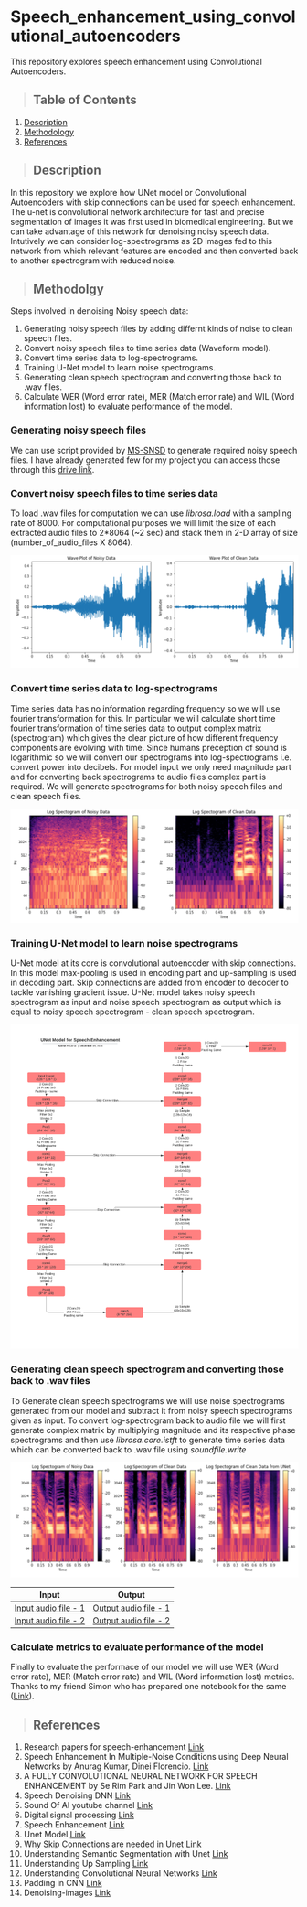 # Speech_enhancement_using_convolutional_autoencoders
This repository explores speech enhancement using Convolutional Autoencoders.

>## Table of Contents
1. [Description](#description)
2. [Methodology](#methodology)
3. [References](#references)

>## Description
  
In this repository we explore how UNet model or Convolutional Autoencoders with skip connections can be used for speech enhancement. The u-net is convolutional network architecture for fast and precise segmentation of images it was first used in biomedical engineering. But we can take advantage of this network for denoising noisy speech data. Intutively we can consider log-spectrograms as 2D images fed to this network from which relevant features are encoded and then converted back to another spectrogram with reduced noise.   

>## Methodolgy

Steps involved in denoising Noisy speech data:

1. Generating noisy speech files by adding differnt kinds of noise to clean speech files. 
2. Convert noisy speech files to time series data (Waveform model).
3. Convert time series data to log-spectrograms.
4. Training U-Net model to learn noise spectrograms.
5. Generating clean speech spectrogram and converting those back to .wav files.
6. Calculate WER (Word error rate), MER (Match error rate) and WIL (Word information lost) to evaluate performance of the model.

### Generating noisy speech files 

We can use script provided by [MS-SNSD](https://github.com/microsoft/MS-SNSD) to generate required noisy speech files. I have already generated few for my project you can access those through this [drive link](https://drive.google.com/drive/folders/1Pzp3zh7JbEig59Oom_gxhmQ2MGx5ShCa?usp=sharing).

###  Convert noisy speech files to time series data

To load .wav files for computation we can use *librosa.load* with a sampling rate of 8000. For computational purposes we will limit the size of each extracted audio files to 2\*8064 (~2 sec) and stack them in 2-D array of size (number_of_audio_files X 8064). 


![alt text](https://github.com/KaushalNaresh/Speech_enhancement_using_convolutional_autoencoders/blob/main/images/Waveform.PNG)

### Convert time series data to log-spectrograms

Time series data has no information regarding frequency so we will use fourier transformation for this. In particular we will calculate short time fourier transformation of time series data to output complex matrix (spectrogram) which gives the clear picture of how different frequency components are evolving with time. Since humans preception of sound is logarithmic so we will convert our spectrograms into log-spectrograms i.e. convert power into decibels. For model input we only need magnitude part and for converting back spectrograms to audio files complex part is required. We will generate spectrograms for both noisy speech files and clean speech files.

![alt text](https://github.com/KaushalNaresh/Speech_enhancement_using_convolutional_autoencoders/blob/main/images/Spectrograms.PNG)


### Training U-Net model to learn noise spectrograms

U-Net model at its core is convolutional autoencoder with skip connections. In this model max-pooling is used in encoding part and up-sampling is used in decoding part. Skip connections are added from encoder to decoder to tackle vanishing gradient issue. U-Net model takes noisy speech spectrogram as input and noise speech spectrogram as output which is equal to noisy speech spectrogram - clean speech spectrogram. 

![alt text](https://github.com/KaushalNaresh/Speech_enhancement_using_convolutional_autoencoders/blob/main/images/Unet_Model.png)

### Generating clean speech spectrogram and converting those back to .wav files

To Generate clean speech spectrograms we will use noise spectrograms generated from our model and subtract it from noisy speech spectrograms given as input. To convert log-spectrogram back to audio file we will first generate complex matrix by multiplying magnitude and its respective phase spectrograms and then use *librosa.core.istft* to generate time series data which can be converted back to .wav file using *soundfile.write*

![alt text](https://github.com/KaushalNaresh/Speech_enhancement_using_convolutional_autoencoders/blob/main/images/Unet_output.PNG)

| Input | Output |
| ------ | ------ |
| [Input audio file - 1](https://github.com/KaushalNaresh/Speech_enhancement_using_convolutional_autoencoders/blob/main/Output/input.wav) | [Output audio file - 1](https://github.com/KaushalNaresh/Speech_enhancement_using_convolutional_autoencoders/blob/main/Output/output.wav) |  
| [Input audio file - 2](https://github.com/KaushalNaresh/Speech_enhancement_using_convolutional_autoencoders/blob/main/Output/Input_with_Enzo_noise.wav) | [Output audio file - 2](https://github.com/KaushalNaresh/Speech_enhancement_using_convolutional_autoencoders/blob/main/Output/Output_without_Enzo_noise.wav) |

###  Calculate metrics to evaluate performance of the model

Finally to evaluate the performace of our model we will use WER (Word error rate), MER (Match error rate) and WIL (Word information lost) metrics. Thanks to my friend Simon who has prepared one notebook for the same ([Link](https://github.com/KaushalNaresh/Speech_enhancement_using_convolutional_autoencoders/blob/main/Source_code/Benchmark.ipynb)).

 
>## References

1. Research papers for speech-enhancement [Link](https://paperswithcode.com/task/speech-enhancement)
2. Speech Enhancement In Multiple-Noise Conditions using Deep Neural Networks by Anurag Kumar, Dinei Florencio. [Link](https://arxiv.org/pdf/1605.02427.pdf)
3. A FULLY CONVOLUTIONAL NEURAL NETWORK FOR SPEECH ENHANCEMENT by Se Rim Park and Jin Won Lee. [Link](https://arxiv.org/pdf/1609.07132.pdf)
4. Speech Denoising DNN [Link](https://github.com/achaitu/SpeechDenoisingDNN?utm_source=catalyzex.com)
5. Sound Of AI youtube channel [Link](https://www.youtube.com/c/ValerioVelardoTheSoundofAI)
6. Digital signal processing [Link](https://brianmcfee.net/dstbook-site/content/intro.html)
7. Speech Enhancement [Link](https://github.com/vbelz/Speech-enhancement)
8. Unet Model [Link](https://analyticsindiamag.com/my-experiment-with-unet-building-an-image-segmentation-model/)
9. Why Skip Connections are needed in Unet [Link](https://theaisummer.com/skip-connections/)
10. Understanding Semantic Segmentation with Unet [Link](https://towardsdatascience.com/understanding-semantic-segmentation-with-unet-6be4f42d4b47)
11. Understanding Up Sampling [Link](https://naokishibuya.medium.com/up-sampling-with-transposed-convolution-9ae4f2df52d0)
12. Understanding Convolutional Neural Networks [Link](https://cs231n.github.io/convolutional-networks/)
13. Padding in CNN [Link](https://analyticsindiamag.com/guide-to-different-padding-methods-for-cnn-models/)
14. Denoising-images [Link](https://omdena.com/blog/denoising-images/)
